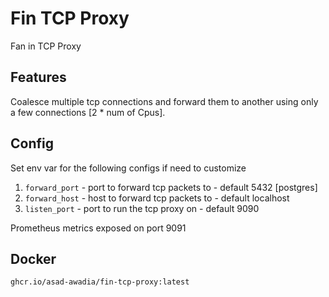 # Fin TCP Proxy
Fan in TCP Proxy

## Features
Coalesce multiple tcp connections and forward them to another using only a few connections [2 * num of Cpus].

## Config

Set env var for the following configs if need to customize

1. `forward_port` - port to forward tcp packets to - default 5432 [postgres]
2. `forward_host` - host to forward tcp packets to - default localhost
3. `listen_port` - port to run the tcp proxy on - default 9090

Prometheus metrics exposed on port 9091

## Docker

`ghcr.io/asad-awadia/fin-tcp-proxy:latest`
